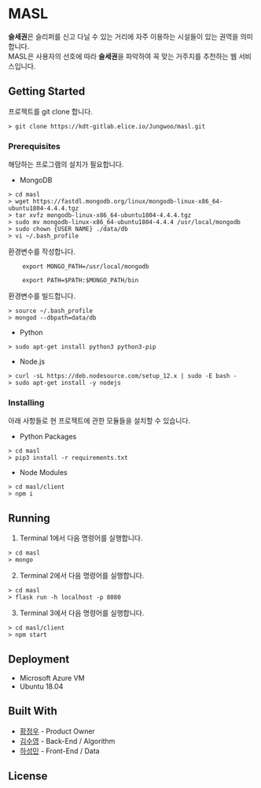 # MASL

**슬세권**은 슬리퍼를 신고 다닐 수 있는 거리에 자주 이용하는 시설들이 있는 권역을 의미합니다.  
MASL은 사용자의 선호에 따라 **슬세권**을 파악하여 꼭 맞는 거주지를 추천하는 웹 서비스입니다.

## Getting Started

프로젝트를 git clone 합니다.
```
> git clone https://kdt-gitlab.elice.io/Jungwoo/masl.git
```

### Prerequisites

해당하는 프로그램의 설치가 필요합니다.

- MongoDB  
```
> cd masl
> wget https://fastdl.mongodb.org/linux/mongodb-linux-x86_64-ubuntu1804-4.4.4.tgz
> tar xvfz mongodb-linux-x86_64-ubuntu1804-4.4.4.tgz
> sudo mv mongodb-linux-x86_64-ubuntu1804-4.4.4 /usr/local/mongodb
> sudo chown {USER NAME} ./data/db
> vi ~/.bash_profile
```
환경변수를 작성합니다.
```
    export MONGO_PATH=/usr/local/mongodb

    export PATH=$PATH:$MONGO_PATH/bin
```
환경변수를 빌드합니다.
```
> source ~/.bash_profile
> mongod --dbpath=data/db
```
- Python  
```
> sudo apt-get install python3 python3-pip
```
- Node.js
```
> curl -sL https://deb.nodesource.com/setup_12.x | sudo -E bash -
> sudo apt-get install -y nodejs
```

### Installing

아래 사항들로 현 프로젝트에 관한 모듈들을 설치할 수 있습니다.

- Python Packages
```
> cd masl
> pip3 install -r requirements.txt
```
- Node Modules
```
> cd masl/client
> npm i
```

## Running

1. Terminal 1에서 다음 명령어를 실행합니다.
```
> cd masl
> mongo
```
2. Terminal 2에서 다음 명령어를 실행합니다.
```
> cd masl
> flask run -h localhost -p 8080
```
3. Terminal 3에서 다음 명령어를 실행합니다.
```
> cd masl/client
> npm start
```

## Deployment

- Microsoft Azure VM
- Ubuntu 18.04

## Built With

* [황정우](Link) - Product Owner
* [김수영](Link) - Back-End / Algorithm
* [하성민](Link) - Front-End / Data

## License